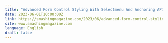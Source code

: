 ```yaml
---
title: "Advanced Form Control Styling With Selectmenu And Anchoring API"
date: 2023-06-01T10:00:00Z
link: https://smashingmagazine.com/2023/06/advanced-form-control-styling-selectmenu-anchoring-api/?utm_medium=RSS&utm_source=news.12bit.vn
site: www.smashingmagazine.com
language: English
draft: false
---
```

